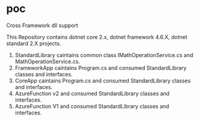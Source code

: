 # poc
Cross Framework dll support

This Repository contains dotnet core 2.x, dotnet framework 4.6.X, dotnet standard 2.X projects.

1. StandardLibrary caintains common class IMathOperationService.cs and MathOperationService.cs.
2. FrameworkApp caintains Program.cs and consumed StandardLibrary classes and interfaces.
3. CoreApp caintains Program.cs and consumed StandardLibrary classes and interfaces.
4. AzureFunction v2 and consumed StandardLibrary classes and interfaces.
5. AzureFunction V1 and consumed StandardLibrary classes and interfaces.
